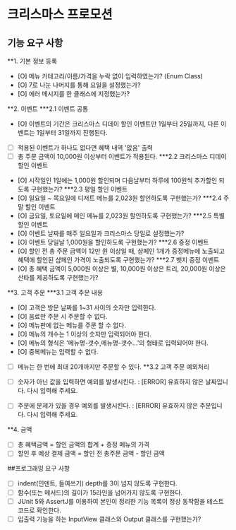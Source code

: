 # 크리스마스 프로모션

## 기능 요구 사항
**1. 기본 정보 등록
- [O] 메뉴 카테고리/이름/가격을 누락 없이 입력하였는가? (Enum Class)
- [O] 7로 나눈 나머지를 통해 요일을 설정했는가?
- [O] 에러 메시지를 한 클래스에 지정했는가?


**2. 이벤트
***2.1 이벤트 공통
- [O] 이벤트의 기간은 크리스마스 디데이 할인 이벤트만 1일부터 25일까지, 다른 이벤트는 1일부터 31일까지 진행된다.
- [ ] 적용된 이벤트가 하나도 없다면 혜택 내역 '없음' 출력
- [ ] 총 주문 금액이 10,000원 이상부터 이벤트가 적용된다.
***2.2 크리스마스 디데이 할인 이벤트
- [O] 시작일인 1일에는 1,000원 할인되며 다음날부터 하루에 100원씩 추가할인 되도록 구현했는가?
***2.3 평일 할인 이벤트
- [O] 일요일 ~ 목요일에 디저트 메뉴를 2,023원 할인하도록 구현했는가?
***2.4 주말 할인 이벤트
- [O] 금요일, 토요일에 메인 메뉴를 2,023원 할인하도록 구현했는가?
***2.5 특별 할인 이벤트
- [O] 이벤트 날짜를 매주 일요일과 크리스마스 당일로 설정했는가?
- [O] 이벤트 당일날 1,000원을 할인하도록 구현했는가?
***2.6 증정 이벤트
- [O] 할인 전 총 주문 금액이 12만 원 이상일 때, 샴페인 1개가 증정메뉴에 노출되고 혜택에 할인된 샴페인 가격이 노출되도록 구현했는가?
***2.7 뱃지 증정 이벤트
- [O] 총 혜택 금액이 5,000원 이상은 별, 10,000원 이상은 트리, 20,000원 이상은 산타를 제공하도록 구현했는가?

**3. 고객 주문
***3.1 고객 주문 내용
- [O] 고객은 방문 날짜를 1~31 사이의 숫자만 입력한다.
- [O] 음료만 주문 시 주문할 수 없다.
- [O] 메뉴판에 없는 메뉴를 주문 할 수 없다.
- [O] 메뉴의 개수는 1 이상의 숫자만 입력되어야 한다.
- [O] 메뉴의 형식은 '메뉴명-갯수,메뉴명-갯수...'의 형태로 입력되어야 한다.
- [O] 중복메뉴는 입력할 수 없다.
- [ ] 메뉴는 한 번에 최대 20개까지만 주문할 수 있다.
**3.2 고객 주문 예외처리
- [ ] 숫자가 아닌 값을 입력하면 예외를 발생시킨다. : [ERROR] 유효하지 않은 날짜입니다. 다시 입력해 주세요.
- [ ] 주문에 문제가 있을 경우 예외를 발생시킨다. : [ERROR] 유효하지 않은 주문입니다. 다시 입력해 주세요.


**4. 금액 
- [ ] 총 혜택금액 = 할인 금액의 합계 + 증정 메뉴의 가격
- [ ] 할인 후 예상 결제 금액 = 할인 전 총주문 금액 - 할인 금액

##프로그래밍 요구 사항
- [ ] indent(인덴트, 들여쓰기) depth를 3이 넘지 않도록 구현한다.
- [ ] 함수(또는 메서드)의 길이가 15라인을 넘어가지 않도록 구현한다.
- [ ] JUnit 5와 AssertJ를 이용하여 본인이 정리한 기능 목록이 정상 동작함을 테스트 코드로 확인한다.
- [ ] 입출력 기능을 하는 InputView 클래스와 Output 클래스를 구현했는가? 

